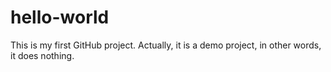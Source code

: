 # hello-world
This is my first GitHub project.
Actually, it is a demo project, in other words, it does nothing.
